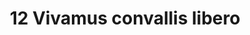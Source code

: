 ---
title: 12 Vivamus convallis libero
image: 42.jpg
thumbnail: 42.jpg
caption: 12 Sed velit lacus, laoreet at venenatis convallis in lorem tincidunt.
---